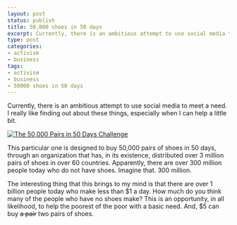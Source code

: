 ```yaml
---
layout: post
status: publish
title: 50,000 shoes in 50 days
excerpt: Currently, there is an ambitious attempt to use social media to meet a need. I really like finding out about these things, especially when I can help a little bit.
type: post
categories:
- activism
- business
tags:
- activism
- business
- 50000 shoes in 50 days
---
```

Currently, there is an ambitious attempt to use social media to meet a need. I really like finding out about these things, especially when I can help a little bit.

<a href="http://www.50000shoes.com"><img src="http://www.50000shoes.com/images/banners/240_180.jpg" alt="The 50,000 Pairs in 50 Days Challenge" /></a>

This particular one is designed to buy 50,000 pairs of shoes in 50 days, through an organization that has, in its existence, distributed over 3 million pairs of shoes in over 60 countries. Apparently, there are over 300 million people today who do not have shoes. Imagine that. 300 million.

The interesting thing that this brings to my mind is that there are over 1 billion people today who make less than $1 a day. How much do you think many of the people who have no shoes make? This is an opportunity, in all likelihood, to help the poorest of the poor with a basic need. And, $5 can buy <del datetime="2008-11-19T02:29:01+00:00">a pair</del> two pairs of shoes.
